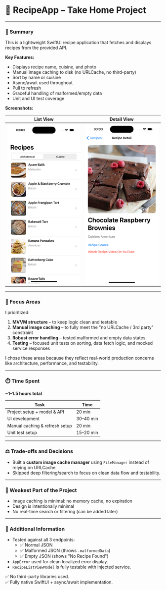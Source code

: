 # 📱 RecipeApp – Take Home Project

---

### 📸 Summary

This is a lightweight SwiftUI recipe application that fetches and displays recipes from the provided API.

**Key Features:**

- Displays recipe name, cuisine, and photo
- Manual image caching to disk (no URLCache, no third-party)
- Sort by name or cuisine
- Async/await used throughout
- Pull to refresh
- Graceful handling of malformed/empty data
- Unit and UI test coverage

**Screenshots:**

| List View | Detail View |
|-----------|-------------|
| ![List](./RecipeApp/Assets.xcassets/readme1.imageset/readme1.png) |  ![Detail](./RecipeApp/Assets.xcassets/readme3.imageset/readme3.png) |

---

### 🎯 Focus Areas

I prioritized:

1. **MVVM structure** – to keep logic clean and testable  
2. **Manual image caching** – to fully meet the "no URLCache / 3rd party" constraint  
3. **Robust error handling** – tested malformed and empty data states  
4. **Testing** – focused unit tests on sorting, data fetch logic, and mocked service responses

I chose these areas because they reflect real-world production concerns like architecture, performance, and testability.

---

### ⏱️ Time Spent

**~1–1.5 hours total**

| Task                            | Time     |
|---------------------------------|----------|
| Project setup + model & API     | 20 min   |
| UI development                  | 30–40 min |
| Manual caching & refresh setup  | 20 min   |
| Unit test setup                 | 15–20 min |

---

### ⚖️ Trade-offs and Decisions

- Built a **custom image cache manager** using `FileManager` instead of relying on URLCache.
- Skipped deep filtering/search to focus on clean data flow and testability.

---

### 🧱 Weakest Part of the Project

- Image caching is minimal: no memory cache, no expiration
- Design is intentionally minimal
- No real-time search or filtering (can be added later)

---

### 📝 Additional Information

- Tested against all 3 endpoints:
  - ✅ Normal JSON
  - ✅ Malformed JSON (throws `.malformedData`)
  - ✅ Empty JSON (shows "No Recipe Found")
- `AppError` used for clean localized error display.
- `RecipeListViewModel` is fully testable with injected service.

✅ No third-party libraries used.  
✅ Fully native SwiftUI + async/await implementation.
